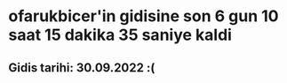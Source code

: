 # ofarukbicer'in gidisine son 6 gun 10 saat 15 dakika 35 saniye kaldi

## Gidis tarihi: 30.09.2022 :(